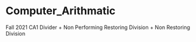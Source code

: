 # Computer_Arithmatic
Fall 2021
CA1
Divider
    + Non Performing Restoring Division
    + Non Restoring Division